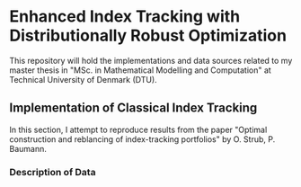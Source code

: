 # Enhanced Index Tracking with Distributionally Robust Optimization

This repository will hold the implementations and data sources related to my master thesis in "MSc. in Mathematical Modelling and Computation" at Technical University of Denmark (DTU). 

## Implementation of Classical Index Tracking

In this section, I attempt to reproduce results from the paper "Optimal construction and reblancing of index-tracking portfolios" by O. Strub, P. Baumann.

### Description of Data


